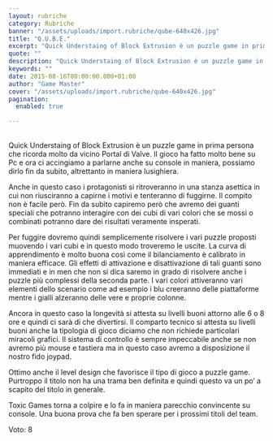 ```yaml
---
layout: rubriche
category: Rubriche
banner: "/assets/uploads/import.rubriche/qube-640x426.jpg"
title: "Q.U.B.E."
excerpt: "Quick Understaing of Block Extrusion è un puzzle game in prima persona che ricorda molto da vicino Portal di Valve. Il gioco ha fatto molto bene su Pc e ora ci accingiamo a parlarne anche su console in maniera, possiamo dirlo fin da subito, altrettanto in maniera lusighiera. Anche in questo caso i protagonisti si [&hellip"
quote: ""
description: "Quick Understaing of Block Extrusion è un puzzle game in prima persona che ricorda molto da vicino Portal di Valve. Il gioco ha fatto molto bene su Pc e ora ci accingiamo a parlarne anche su console in maniera, possiamo dirlo fin da subito, altrettanto in maniera lusighiera. Anche in questo caso i protagonisti si [&hellip"
keywords: ""
date: 2015-08-16T00:00:00.000+01:00
author: "Game Master"
cover: "/assets/uploads/import.rubriche/qube-640x426.jpg"
pagination:
  enabled: true

---
```


[](https://hotmc.com/wp-content/uploads/2015/08/qube.jpg)  
Quick Understaing of Block Extrusion è un puzzle game in prima persona che ricorda molto da vicino Portal di Valve. Il gioco ha fatto molto bene su Pc e ora ci accingiamo a parlarne anche su console in maniera, possiamo dirlo fin da subito, altrettanto in maniera lusighiera.

Anche in questo caso i protagonisti si ritroveranno in una stanza asettica in cui non riusciranno a capirne i motivi e tenteranno di fuggirne. Il compito non è facile però. Fin da subito capiremo però che avremo dei guanti speciali che potranno interagire con dei cubi di vari colori che se mossi o combinati potranno dare dei risultati veramente insperati.

Per fuggire dovremo quindi semplicemente risolvere i vari puzzle proposti muovendo i vari cubi e in questo modo troveremo le uscite. La curva di apprendimento è molto buona così come il bilanciamento è calibrato in maniera efficace. Gli effetti di attivazione e disattivazione di tali guanti sono immediati e in men che non si dica saremo in grado di risolvere anche i puzzle più complessi della seconda parte. I vari colori attiveranno vari elementi dello scenario come ad esempio i blu creeranno delle piattaforme mentre i gialli alzeranno delle vere e proprie colonne.

[](https://hotmc.com/wp-content/uploads/2015/08/qube.jpg) [](https://hotmc.com/wp-content/uploads/2015/08/qube-2.jpg)

Ancora in questo caso la longevità si attesta su livelli buoni attorno alle 6 o 8 ore e quindi ci sarà di che divertirsi. Il comparto tecnico si attesta su livelli buoni anche la tipologia di gioco diciamo che non richiede particolari miracoli grafici. Il sistema di controllo è sempre impeccabile anche se non avremo più mouse e tastiera ma in questo caso avremo a disposizione il nostro fido joypad.

Ottimo anche il level design che favorisce il tipo di gioco a puzzle game. Purtroppo il titolo non ha una trama ben definita e quindi questo va un po’ a scapito del titolo in generale.

Toxic Games torna a colpire e lo fa in maniera parecchio convincente su console. Una buona prova che fa ben sperare per i prossimi titoli del team.

Voto: 8